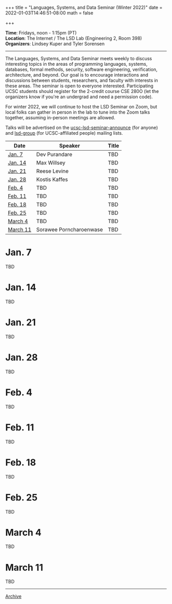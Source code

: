 +++
title = "Languages, Systems, and Data Seminar (Winter 2022)"
date = 2022-01-03T14:46:51-08:00
math = false

+++

**Time**: Fridays, noon - 1:15pm (PT) <br />
**Location**: The Internet / The LSD Lab (Engineering 2, Room 398) <br />
**Organizers**: Lindsey Kuper and Tyler Sorensen <br />

---

The Languages, Systems, and Data Seminar meets weekly to discuss interesting topics in the areas of programming languages, systems, databases, formal methods, security, software engineering, verification, architecture, and beyond.  Our goal is to encourage interactions and discussions between students, researchers, and faculty with interests in these areas.  The seminar is open to everyone interested.  Participating UCSC students should register for the 2-credit course CSE 280O (let the organizers know if you're an undergrad and need a permission code).

For winter 2022, we will continue to host the LSD Seminar on Zoom, but local folks can gather in person in the lab to tune into the Zoom talks together, assuming in-person meetings are allowed.

Talks will be advertised on the [ucsc-lsd-seminar-announce](https://groups.google.com/g/ucsc-lsd-seminar-announce) (for anyone) and [lsd-group](https://groups.google.com/a/ucsc.edu/g/lsd-group/members) (for UCSC-affiliated people) mailing lists.

| Date                 | Speaker                                                               | Title                                                             |
|-------               |---------                                                              |---------                                                          |
| [Jan. 7](#jan-7)     | Dev Purandare                                                         | TBD                                                               |
| [Jan. 14](#jan-14)   | Max Willsey                                                           | TBD                                                               |
| [Jan. 21](#jan-21)   | Reese Levine                                                          | TBD                                                               |
| [Jan. 28](#jan-28)   | Kostis Kaffes                                                         | TBD                                                               |
| [Feb. 4](#feb-4)     | TBD                                                                   | TBD                                                               |
| [Feb. 11](#feb-11)   | TBD                                                                   | TBD                                                               |
| [Feb. 18](#feb-18)   | TBD                                                                   | TBD                                                               |
| [Feb. 25](#feb-25)   | TBD                                                                   | TBD                                                               |
| [March 4](#march-4)  | TBD                                                                   | TBD                                                               |
| [March 11](#march-11)| Sorawee Porncharoenwase                                               | TBD                                                               |


# Jan. 7

TBD

# Jan. 14

TBD

# Jan. 21

TBD

# Jan. 28

TBD

# Feb. 4

TBD

# Feb. 11

TBD

# Feb. 18

TBD

# Feb. 25

TBD

# March 4

TBD

# March 11

TBD

---

[Archive](../)
